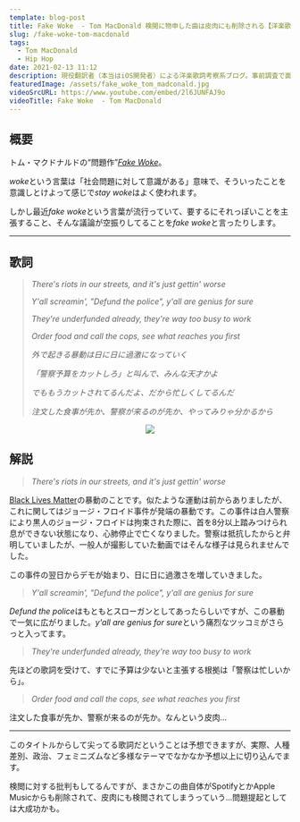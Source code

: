 ```yaml
---
template: blog-post
title: Fake Woke  - Tom MacDonald 検閲に物申した曲は皮肉にも削除される【洋楽歌詞解説 & 一部和訳】
slug: /fake-woke-tom-macdonald
tags:
  - Tom MacDonald
  - Hip Hop
date: 2021-02-13 11:12
description: 現役翻訳者（本当はiOS開発者）による洋楽歌詞考察系ブログ。事前調査で面白かったものや役に立ちそうな内容を記事にしています。自分のメモ的な役割です。英語学習にご活用いただければうれしいです！取り上げるジャンルはヒップホップが多くなるかもしれないですが、ロックやブルースを特に聴いてる人です。今回はトム・マクドナルド『フェイク・ウォーク』を取り上げています。
featuredImage: /assets/fake_woke_tom_madconald.jpg
videoSrcURL: https://www.youtube.com/embed/2l6JUNFAJ9o
videoTitle: Fake Woke  - Tom MacDonald
---
```

## 概要

トム・マクドナルドの“問題作”*[Fake Woke](https://amzn.to/37b1qRI)*。

*woke*という言葉は「社会問題に対して意識がある」意味で、そういったことを意識しとけよって感じで*stay woke*はよく使われます。

しかし最近*fake woke*という言葉が流行っていて、要するにそれっぽいことを主張すること、そんな議論が空振りしてることを*fake woke*と言ったりします。

- - -

## 歌詞

> *There's riots in our streets, and it's just gettin' worse*
>
> *Y'all screamin', "Defund the police", y'all are genius for sure*
>
> *They're underfunded already, they're way too busy to work*
>
> *Order food and call the cops, see what reaches you first*
>
> *外で起きる暴動は日に日に過激になっていく*
>
> *「警察予算をカットしろ」と叫んで、みんな天才かよ*
>
> *でももうカットされてるんだよ、だから忙しくしてるんだ*
>
> *注文した食事が先か、警察が来るのが先か、やってみりゃ分かるから*

<div align="center">

<a href="https://www.amazon.co.jp/-/en/dp/B08TJ7494M?dchild=1&keywords=fake+woke&qid=1613213443&s=dmusic&sr=1-1&linkCode=li2&tag=koolmusik-22&linkId=34c02fc9acf75d58b07b5fd1729c8ff8&language=en_US&ref_=as_li_ss_il" target="_blank"><img border="0" src="//ws-fe.amazon-adsystem.com/widgets/q?_encoding=UTF8&ASIN=B08TJ7494M&Format=_SL500_&ID=AsinImage&MarketPlace=JP&ServiceVersion=20070822&WS=1&tag=koolmusik-22&language=en_US" ></a><img src="https://ir-jp.amazon-adsystem.com/e/ir?t=koolmusik-22&language=en_US&l=li2&o=9&a=B08TJ7494M" width="1" height="1" border="0" alt="" style="border:none !important; margin:0px !important;" />

</div>

## 解説

> *There's riots in our streets, and it's just gettin' worse*

[Black Lives Matter](https://blacklivesmatter.com/)の暴動のことです。似たような運動は前からありましたが、これに関してはジョージ・フロイド事件が発端の暴動です。この事件は白人警察により黒人のジョージ・フロイドは拘束された際に、首を8分以上踏みつけられ息ができない状態になり、心肺停止で亡くなりました。警察は抵抗したからと弁明していましたが、一般人が撮影していた動画ではそんな様子は見られませんでした。

この事件の翌日からデモが始まり、日に日に過激さを増していきました。

> *Y'all screamin', "Defund the police", y'all are genius for sure*

*Defund the police*はもともとスローガンとしてあったらしいですが、この暴動で一気に広がりました。*y'all are genius for sure*という痛烈なツッコミがさらっと入ってます。

> *They're underfunded already, they're way too busy to work*

先ほどの歌詞を受けて、すでに予算は少ないと主張する根拠は「警察は忙しいから」。

> *Order food and call the cops, see what reaches you first*

注文した食事が先か、警察が来るのが先か。なんという皮肉...

- - -

このタイトルからして尖ってる歌詞だということは予想できますが、実際、人種差別、政治、フェミニズムなど多様なテーマでなかなか予想以上に切り込んでます。

検閲に対する批判もしてるんですが、まさかこの曲自体がSpotifyとかApple Musicからも削除されて、皮肉にも検閲されてしまうっていう...問題提起としては大成功かも。